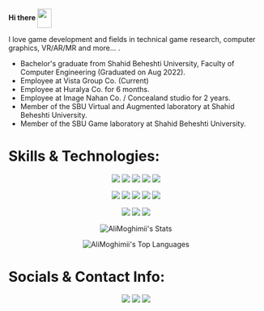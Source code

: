 
<h1 style="font-size:14px"> Hi there <img align="center" src="https://github.com/user-attachments/assets/e6c21af4-e282-4333-bc8b-c13ef6640798" width="28" height="38" />  </h1>

I love game development and fields in technical game research, computer graphics, VR/AR/MR and more... .

* Bachelor's graduate from Shahid Beheshti University, Faculty of Computer Engineering (Graduated on Aug 2022).
* Employee at Vista Group Co. (Current)
* Employee at Huralya Co. for 6 months. 
* Employee at Image Nahan Co. / Concealand studio for 2 years.
* Member of the SBU Virtual and Augmented laboratory at Shahid Beheshti University.
* Member of the SBU Game laboratory at Shahid Beheshti University.

# Skills & Technologies:

<div align="center">
    
[![](https://img.shields.io/badge/GIT-E44C30?style=for-the-badge&logo=git&logoColor=white)](https://github.com/AliMoghimii)
[![](https://img.shields.io/badge/C%2B%2B-00599C?style=for-the-badge&logo=c%2B%2B&logoColor=white)](https://github.com/AliMoghimii)
[![](https://img.shields.io/badge/Java-ED8B00?style=for-the-badge&logo=openjdk&logoColor=white)](https://github.com/AliMoghimii)
[![](https://img.shields.io/badge/C%23-239120?style=for-the-badge&logo=csharp&logoColor=white)](https://github.com/AliMoghimii)
[![](https://img.shields.io/badge/Python-FFD43B?style=for-the-badge&logo=python&logoColor=blue)](https://github.com/AliMoghimii)

[![](https://img.shields.io/badge/JavaScript-323330?style=for-the-badge&logo=javascript&logoColor=F7DF1E)](https://github.com/AliMoghimii)
[![](https://img.shields.io/badge/ThreeJs-black?style=for-the-badge&logo=three.js&logoColor=white)](https://github.com/AliMoghimii)
[![](https://img.shields.io/badge/HTML5-E34F26?style=for-the-badge&logo=html5&logoColor=white)](https://github.com/AliMoghimii)
[![](https://img.shields.io/badge/CSS3-1572B6?style=for-the-badge&logo=css3&logoColor=white)](https://github.com/AliMoghimii)
[![](https://img.shields.io/badge/Go-00ADD8?style=for-the-badge&logo=go&logoColor=white)](https://github.com/AliMoghimii)

[![](https://img.shields.io/badge/-Unity-black?style=for-the-badge&logo=unity)](https://github.com/AliMoghimii)
[![](https://img.shields.io/badge/Godot-478CBF?style=for-the-badge&logo=GodotEngine&logoColor=white)](https://github.com/AliMoghimii)
[![](https://img.shields.io/badge/-Unreal%20Engine-313131?style=for-the-badge&logo=unreal-engine&logoColor=white)](https://github.com/AliMoghimii)

![AliMoghimii's Stats](https://github-readme-stats.vercel.app/api?username=AliMoghimii&theme=graywhite&show_icons=true&hide_border=true&count_private=true)

![AliMoghimii's Top Languages](https://github-readme-stats.vercel.app/api/top-langs/?username=AliMoghimii&theme=graywhite&show_icons=true&hide_border=true&layout=compact)

</div>

# Socials & Contact Info:

<div align="center">

[![](https://img.shields.io/badge/GMAIL-D14836?style=for-the-badge&logo=gmail&logoColor=white)](mailto:ali.moghiimii@gmail.com)
[![](https://img.shields.io/badge/Telegram-2CA5E0?style=for-the-badge&logo=telegram&logoColor=white)](https://t.me/al_moghimi)
[![](https://img.shields.io/badge/linkedin-%230077B5.svg?style=for-the-badge&logo=linkedin&logoColor=white)](https://www.linkedin.com/in/ali-moghimii/)
    
</div>
